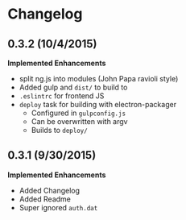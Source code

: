 # Changelog

## 0.3.2 (10/4/2015)

**Implemented Enhancements**

- split ng.js into modules (John Papa ravioli style)
- Added gulp and `dist/` to build to
- `.eslintrc` for frontend JS
- `deploy` task for building with electron-packager
  - Configured in `gulpconfig.js`
  - Can be overwritten with argv
  - Builds to `deploy/`

## 0.3.1 (9/30/2015)

**Implemented Enhancements**

- Added Changelog
- Added Readme
- Super ignored `auth.dat`
